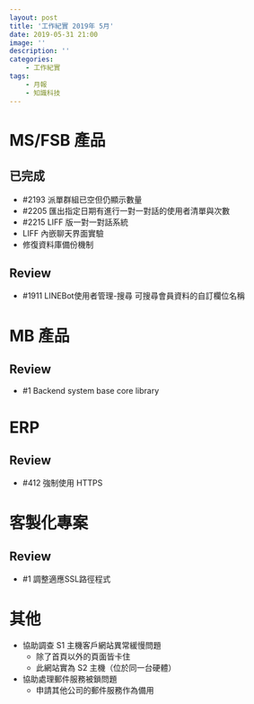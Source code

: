 ```yaml
---
layout: post
title: '工作紀實 2019年 5月'
date: 2019-05-31 21:00
image: ''
description: ''
categories:
    - 工作紀實
tags:
    - 月報
    - 知識科技
---
```


# MS/FSB 產品

## 已完成

* #2193 派單群組已空但仍顯示數量 
* #2205 匯出指定日期有進行一對一對話的使用者清單與次數 
* #2215 LIFF 版一對一對話系統 
* LIFF 內嵌聊天界面實驗
* 修復資料庫備份機制

## Review

* #1911 LINEBot使用者管理-搜尋 可搜尋會員資料的自訂欄位名稱

# MB 產品

## Review

* #1 Backend system base core library

# ERP

## Review

* #412 強制使用 HTTPS 

# 客製化專案

## Review

* #1 調整適應SSL路徑程式

# 其他

* 協助調查 S1 主機客戶網站異常緩慢問題
    + 除了首頁以外的頁面皆卡住
    + 此網站實為 S2 主機（位於同一台硬體）
* 協助處理郵件服務被鎖問題
    + 申請其他公司的郵件服務作為備用
    
